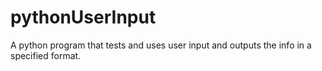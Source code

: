 # pythonUserInput
A python program that tests and uses user input and outputs the info in a specified format.
